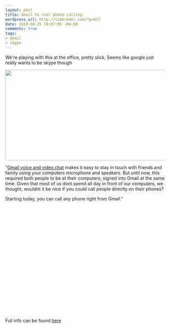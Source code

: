 ```yaml
--- 
layout: post
title: Gmail to real phone calling
wordpress_url: http://timbroder.com/?p=617
date: 2010-08-25 19:07:05 -04:00
comments: true
tags: 
- gmail
- skype
---
```

We're playing with this at the office, pretty slick. Seems like google just really wants to be skype though

<img class="alignnone" title="http://3.bp.blogspot.com/_JE4qNpFW6Yk/THRyAaGzsCI/AAAAAAAAAsI/Kv0RN0TmcLU/s800/screenshot2.jpeg" src="http://3.bp.blogspot.com/_JE4qNpFW6Yk/THRyAaGzsCI/AAAAAAAAAsI/Kv0RN0TmcLU/s800/screenshot2.jpeg" alt="" width="521" height="286" />

"<a href="http://gmailblog.blogspot.com/2008/11/say-hello-to-gmail-voice-and-video-chat.html">Gmail voice and video chat</a> makes it easy to stay in touch with friends and family using your  computers microphone and speakers. But until now, this required both  people to be at their computers, signed into Gmail at the same time.  Given that most of us dont spend all day in front of our computers, we  thought, wouldnt it be nice if you could call people directly on their  phones?

Starting today, you can call any phone right from Gmail."

<object classid="clsid:d27cdb6e-ae6d-11cf-96b8-444553540000" width="560" height="340" codebase="http://download.macromedia.com/pub/shockwave/cabs/flash/swflash.cab#version=6,0,40,0"><param name="allowFullScreen" value="true" /><param name="allowscriptaccess" value="always" /><param name="src" value="http://www.youtube.com/v/_-DzpAg0SdU?fs=1&amp;hl=en_US" /><param name="allowfullscreen" value="true" /><embed type="application/x-shockwave-flash" width="560" height="340" src="http://www.youtube.com/v/_-DzpAg0SdU?fs=1&amp;hl=en_US" allowscriptaccess="always" allowfullscreen="true"></embed></object>

Full info can be found <a href="http://gmailblog.blogspot.com/2010/08/call-phones-from-gmail.html" target="_blank">here</a>
